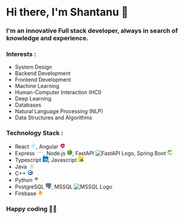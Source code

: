 # Hi there, I'm Shantanu 👋

### I'm an innovative Full stack developer, always in search of knowledge and experience.

### Interests :
- System Design
- Backend Development
- Frontend Development
- Machine Learning
- Human-Computer Interaction (HCI)
- Deep Learning
- Databases
- Natural Language Processing (NLP)
- Data Structures and Algorithms

### Technology Stack :
-  React <img src="https://raw.githubusercontent.com/github/explore/80688e429a7d4ef2fca1e82350fe8e3517d3494d/topics/react/react.png" alt="React Logo"  height= "15px" width="15px"/>, Angular <img src="https://raw.githubusercontent.com/github/explore/80688e429a7d4ef2fca1e82350fe8e3517d3494d/topics/angular/angular.png" alt="Angular Logo"  height= "15px" width="15px"/> 
- Express <img src="https://raw.githubusercontent.com/github/explore/80688e429a7d4ef2fca1e82350fe8e3517d3494d/topics/express/express.png" alt="Express Logo"  height= "15px" width="20px"/>, Node.js <img src="https://raw.githubusercontent.com/github/explore/80688e429a7d4ef2fca1e82350fe8e3517d3494d/topics/nodejs/nodejs.png" alt="Node.js Logo"  height= "15px" width="15px"/>, FastAPI <img src="https://fastapi.tiangolo.com/img/logo-margin/logo-teal.png" alt="FastAPI Logo"  height= "15px" width="50px"/>, Spring Boot <img src="https://raw.githubusercontent.com/github/explore/80688e429a7d4ef2fca1e82350fe8e3517d3494d/topics/spring-boot/spring-boot.png" alt="Spring Boot Logo"  height= "15px" width="15px"/> 
- Typescript <img src="https://raw.githubusercontent.com/github/explore/80688e429a7d4ef2fca1e82350fe8e3517d3494d/topics/typescript/typescript.png" alt="Typescript Logo"  height= "15px" width="15px"/>, Javascript <img src="https://raw.githubusercontent.com/github/explore/80688e429a7d4ef2fca1e82350fe8e3517d3494d/topics/javascript/javascript.png" alt="Javascript Logo"  height= "15px" width="15px"/>
- Java <img src="https://raw.githubusercontent.com/github/explore/80688e429a7d4ef2fca1e82350fe8e3517d3494d/topics/java/java.png" alt="Java Logo"  height= "15px" width="20px"/>
- C++ <img src="https://raw.githubusercontent.com/github/explore/80688e429a7d4ef2fca1e82350fe8e3517d3494d/topics/cpp/cpp.png" alt="C++ Logo"  height= "15px" width="15px"/>
- Python <img src="https://raw.githubusercontent.com/github/explore/80688e429a7d4ef2fca1e82350fe8e3517d3494d/topics/python/python.png" alt="Python Logo"  height= "15px" width="15px"/>
- PostgreSQL <img src="https://raw.githubusercontent.com/github/explore/80688e429a7d4ef2fca1e82350fe8e3517d3494d/topics/postgresql/postgresql.png" alt="Postgresql Logo"  height= "15px" width="15px"/>, MSSQL <img src="https://avatars3.githubusercontent.com/u/35132567?s=200&v=4" alt="MSSQL Logo"  height= "15px" width="15px"/>
- Firebase <img src="https://raw.githubusercontent.com/github/explore/80688e429a7d4ef2fca1e82350fe8e3517d3494d/topics/firebase/firebase.png" alt="Firebase Logo"  height= "15px" width="15px"/>


### Happy coding 👨‍💻 
